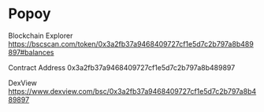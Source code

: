# Popoy

Blockchain Explorer
https://bscscan.com/token/0x3a2fb37a9468409727cf1e5d7c2b797a8b489897#balances

Contract Address
0x3a2fb37a9468409727cf1e5d7c2b797a8b489897

DexView
https://www.dexview.com/bsc/0x3a2fb37a9468409727cf1e5d7c2b797a8b489897
